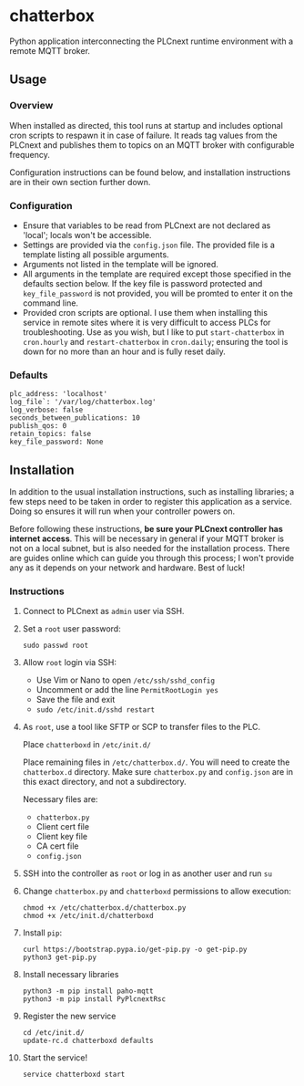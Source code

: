 # chatterbox
Python application interconnecting the PLCnext runtime environment with a remote MQTT broker.

## Usage

### Overview

When installed as directed, this tool runs at startup and includes optional cron scripts to respawn it in case of failure. It reads tag values from the PLCnext and publishes them to topics on an MQTT broker with configurable frequency.

Configuration instructions can be found below, and installation instructions are in their own section further down.

### Configuration
- Ensure that variables to be read from PLCnext are not declared as 'local'; locals won't be accessible.
- Settings are provided via the `config.json` file. The provided file is a template listing all possible arguments.
- Arguments not listed in the template will be ignored.
- All arguments in the template are required except  those specified in the defaults section below. If the key file is password protected and `key_file_password` is not provided, you will be promted to enter it on the command line.
- Provided cron scripts are optional. I use them when installing this service in remote sites where it is very difficult to access PLCs for troubleshooting. Use as you wish, but I like to put `start-chatterbox` in `cron.hourly` and `restart-chatterbox` in `cron.daily`; ensuring the tool is down for no more than an hour and is fully reset daily. 

### Defaults
```
plc_address: 'localhost'
log_file`: '/var/log/chatterbox.log'
log_verbose: false
seconds_between_publications: 10
publish_qos: 0
retain_topics: false
key_file_password: None
```

## Installation

In addition to the usual installation instructions, such as installing libraries; a few steps need to be taken in order to register this application as a service. Doing so ensures it will run when your controller powers on.

Before following these instructions, **be sure your PLCnext controller has internet access**. This will be necessary in general if your MQTT broker is not on a local subnet, but is also needed for the installation process. There are guides online which can guide you through this process; I won't provide any as it depends on your network and hardware. Best of luck!

### Instructions

1. Connect to PLCnext as `admin` user via SSH.

2. Set a `root` user password:
    ```
    sudo passwd root
    ```

3. Allow `root` login via SSH:
    - Use Vim or Nano to open `/etc/ssh/sshd_config`
    - Uncomment or add the line `PermitRootLogin yes`
    - Save the file and exit
    - `sudo /etc/init.d/sshd restart`

4. As `root`, use a tool like SFTP or SCP to transfer files to the PLC. 

    Place `chatterboxd` in `/etc/init.d/`
    
    Place remaining files in `/etc/chatterbox.d/`. You will need to create the `chatterbox.d` directory. Make sure `chatterbox.py` and `config.json` are in this exact directory, and not a subdirectory.
     

    Necessary files are:
    - `chatterbox.py`
    - Client cert file
    - Client key file
    - CA cert file
    - `config.json`

5. SSH into the controller as `root` or log in as another user and run `su`

6. Change `chatterbox.py`  and `chatterboxd` permissions to allow execution: 

    ```
    chmod +x /etc/chatterbox.d/chatterbox.py
    chmod +x /etc/init.d/chatterboxd
    ```

7. Install `pip`:

    ```
    curl https://bootstrap.pypa.io/get-pip.py -o get-pip.py
    python3 get-pip.py
    ```

8. Install necessary libraries

    ```
    python3 -m pip install paho-mqtt
    python3 -m pip install PyPlcnextRsc
    ```

9. Register the new service

    ```
    cd /etc/init.d/
    update-rc.d chatterboxd defaults
    ```

10. Start the service!

    ```
    service chatterboxd start
    ```